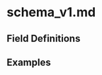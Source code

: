 # schema_v1.md

## Field Definitions

<!-- TODO: Add JSONSchema v1.0 field definitions here -->

## Examples

<!-- TODO: Add example documents here --> 
